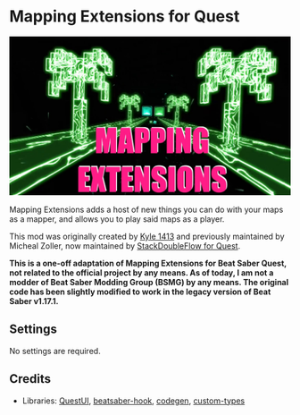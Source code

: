 Mapping Extensions for Quest
============================

![cover](./cover.jpg)

Mapping Extensions adds a host of new things you can do with your maps as a mapper, and allows you to play said maps as a player.

This mod was originally created by [Kyle 1413](https://github.com/Kylemc1413/MappingExtensions) and previously maintained by Micheal Zoller, now maintained by [StackDoubleFlow for Quest](https://github.com/StackDoubleFlow/QuestMods/tree/master/MappingExtensions). 

**This is a one-off adaptation of Mapping Extensions for Beat Saber Quest, not related to the official project by any means. As of today, I am not a modder of Beat Saber Modding Group (BSMG) by any means. The original code has been slightly modified to work in the legacy version of Beat Saber v1.17.1.**



## Settings

No settings are required.


## Credits

* Libraries: [QuestUI](https://github.com/darknight1050/questui), [beatsaber-hook](https://github.com/sc2ad/beatsaber-hook), [codegen](https://github.com/sc2ad/BeatSaber-Quest-Codegen), [custom-types](https://github.com/sc2ad/Il2CppQuestTypePatching)
